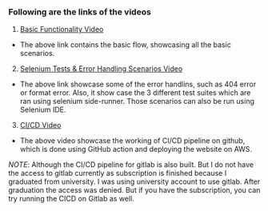 ### Following are the links of the videos

1. [Basic Functionality Video](https://drive.google.com/file/d/1olabY0FxR6SqKAluhpRF8njG235MkS4j/view?usp=drive_link)
- The above link contains the basic flow, showcasing all the basic scenarios.
2. [Selenium Tests & Error Handling Scenarios Video](https://drive.google.com/file/d/1rtJXsXzfdFeCwjM5uOw68mKigmAFl5Bg/view?usp=drive_link)
- The above  link showcase some of the error handlins, such as 404 error or format error. Also, it show case the 3 different test suites which are ran using selenium side-runner. Those scenarios can also be run using Selenium IDE.
3. [CI/CD Video](https://drive.google.com/file/d/13RTlvCpkWavwMiVABgsG60rrPVI5bosZ/view?usp=drive_link)
- The above video showcase the working of CI/CD pipeline on github, which is done using GitHub action and deploying the website on AWS.

*NOTE*: Although the CI/CD pipeline for gitlab is also built. But I do not have the access to gitlab currently as subscription is finished because I graduated from university. I was using university account to use gitlab. After graduation the access was denied. But if you have the subscription, you can try running the CICD on Gitlab as well.
